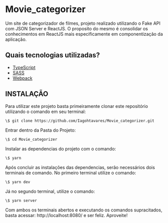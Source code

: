 # Movie_categorizer

Um site de categorizador de filmes, projeto realizado utilizando o Fake API com JSON Server e ReactJS. O proposito do mesmo é consolidar os conhecimentos em ReactJS mais especificamente em componentização da aplicação.


## Quais tecnologias utilizadas?

- [TypeScript](https://www.typescriptlang.org/)
- [SASS](https://sass-lang.com/)
- [Webpack](https://webpack.js.org/)

## INSTALAÇÃO

Para utilizar este projeto basta primeiramente clonar este repositório utilizando o comando em seu terminal:
```
\$ git clone https://github.com/Iagohtavares/Movie_categorizer.git
```

Entrar dentro da Pasta do Projeto:
```
\$ cd Movie_categorizer
```

Instalar as dependencias do projeto com o comando:
```
\$ yarn
```

Após concluir as instalações das dependencias, serão necessários dois terminais de comando. No primeiro terminal utilize o comando:
```
\$ yarn dev
```

Já no segundo terminal, utilize o comando:
```
\$ yarn server
```

Com ambos os terminais abertos e executando os comandos supracitados, basta acessar: http://localhost:8080/ e ser feliz. 
Aproveite!
